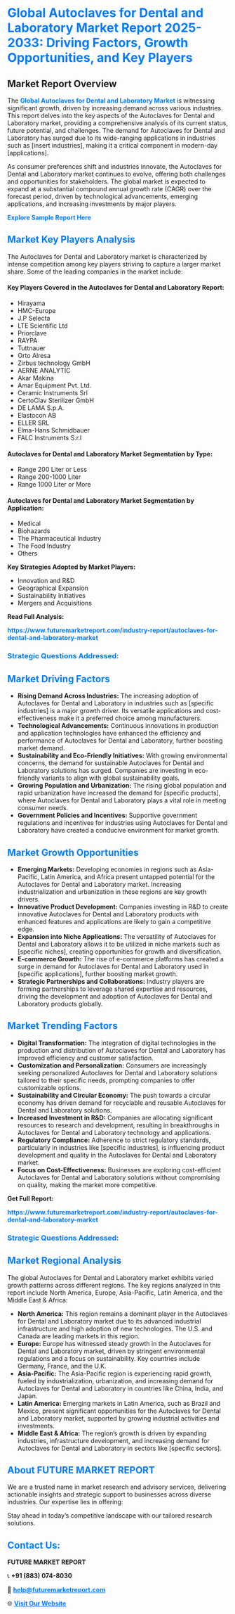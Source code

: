 <h1 style="color: #007BFF;">Global Autoclaves for Dental and Laboratory Market Report 2025-2033: Driving Factors, Growth Opportunities, and Key Players</h1>

<section id="overview">
<h2>Market Report Overview</h2>
<p>The <a href="https://www.futuremarketreport.com/industry-report/autoclaves-for-dental-and-laboratory-market" style="color: #007BFF; text-decoration: none;"><strong>Global Autoclaves for Dental and Laboratory Market</strong></a> is witnessing significant growth, driven by increasing demand across various industries. This report delves into the key aspects of the Autoclaves for Dental and Laboratory market, providing a comprehensive analysis of its current status, future potential, and challenges. The demand for Autoclaves for Dental and Laboratory has surged due to its wide-ranging applications in industries such as [insert industries], making it a critical component in modern-day [applications].</p>
<p>As consumer preferences shift and industries innovate, the Autoclaves for Dental and Laboratory market continues to evolve, offering both challenges and opportunities for stakeholders. The global market is expected to expand at a substantial compound annual growth rate (CAGR) over the forecast period, driven by technological advancements, emerging applications, and increasing investments by major players.</p>
</section>

<section id="overview">
<p><a href="https://www.futuremarketreport.com/request-sample/reportId=47465" style="color: #007BFF; text-decoration: none;"><strong>Explore Sample Report Here</strong></a></p>
</section>

<section id="key-players">
<h2 style="color: #007BFF;">Market Key Players Analysis</h2>
<p>The Autoclaves for Dental and Laboratory market is characterized by intense competition among key players striving to capture a larger market share. Some of the leading companies in the market include:</p>
<h4>Key Players Covered in the Autoclaves for Dental and Laboratory Report:</h4>
<ul><li>Hirayama</li><li>HMC-Europe</li><li>J.P Selecta</li><li>LTE Scientific Ltd</li><li>Priorclave</li><li>RAYPA</li><li>Tuttnauer</li><li>Orto Alresa</li><li>Zirbus technology GmbH</li><li>AERNE ANALYTIC</li><li>Akar Makina</li><li>Amar Equipment Pvt. Ltd.</li><li>Ceramic Instruments Srl</li><li>CertoClav Sterilizer GmbH</li><li>DE LAMA S.p.A.</li><li>Elastocon AB</li><li>ELLER SRL</li><li>Elma-Hans Schmidbauer</li><li>FALC Instruments S.r.l</li></ul>
<h4>Autoclaves for Dental and Laboratory Market Segmentation by Type:</h4>
<ul><li>Range 200 Liter or Less</li><li>Range 200-1000 Liter</li><li>Range 1000 Liter or More</li></ul>

<h4>Autoclaves for Dental and Laboratory Market Segmentation by Application:</h4>
<ul><li>Medical</li><li>Biohazards</li><li>The Pharmaceutical Industry</li><li>The Food Industry</li><li>Others</li></ul>
<p><strong>Key Strategies Adopted by Market Players:</strong></p>
<ul>
<li>Innovation and R&D</li>
<li>Geographical Expansion</li>
<li>Sustainability Initiatives</li>
<li>Mergers and Acquisitions</li>
</ul>
</section>

<section>
<p><strong>Read Full Analysis: </strong></p><a href="https://www.futuremarketreport.com/industry-report/autoclaves-for-dental-and-laboratory-market" style="color: #007BFF; text-decoration: none;"><strong>https://www.futuremarketreport.com/industry-report/autoclaves-for-dental-and-laboratory-market</strong></a>
<h3 style="color: #007BFF;">Strategic Questions Addressed:</h3>
</section>

<section id="driving-factors">
<h2 style="color: #007BFF;">Market Driving Factors</h2>
<ul>
<li><strong>Rising Demand Across Industries:</strong> The increasing adoption of Autoclaves for Dental and Laboratory in industries such as [specific industries] is a major growth driver. Its versatile applications and cost-effectiveness make it a preferred choice among manufacturers.</li>
<li><strong>Technological Advancements:</strong> Continuous innovations in production and application technologies have enhanced the efficiency and performance of Autoclaves for Dental and Laboratory, further boosting market demand.</li>
<li><strong>Sustainability and Eco-Friendly Initiatives:</strong> With growing environmental concerns, the demand for sustainable Autoclaves for Dental and Laboratory solutions has surged. Companies are investing in eco-friendly variants to align with global sustainability goals.</li>
<li><strong>Growing Population and Urbanization:</strong> The rising global population and rapid urbanization have increased the demand for [specific products], where Autoclaves for Dental and Laboratory plays a vital role in meeting consumer needs.</li>
<li><strong>Government Policies and Incentives:</strong> Supportive government regulations and incentives for industries using Autoclaves for Dental and Laboratory have created a conducive environment for market growth.</li>
</ul>
</section>

<section id="growth-opportunities">
<h2 style="color: #007BFF;">Market Growth Opportunities</h2>
<ul>
<li><strong>Emerging Markets:</strong> Developing economies in regions such as Asia-Pacific, Latin America, and Africa present untapped potential for the Autoclaves for Dental and Laboratory market. Increasing industrialization and urbanization in these regions are key growth drivers.</li>
<li><strong>Innovative Product Development:</strong> Companies investing in R&D to create innovative Autoclaves for Dental and Laboratory products with enhanced features and applications are likely to gain a competitive edge.</li>
<li><strong>Expansion into Niche Applications:</strong> The versatility of Autoclaves for Dental and Laboratory allows it to be utilized in niche markets such as [specific niches], creating opportunities for growth and diversification.</li>
<li><strong>E-commerce Growth:</strong> The rise of e-commerce platforms has created a surge in demand for Autoclaves for Dental and Laboratory used in [specific applications], further boosting market growth.</li>
<li><strong>Strategic Partnerships and Collaborations:</strong> Industry players are forming partnerships to leverage shared expertise and resources, driving the development and adoption of Autoclaves for Dental and Laboratory products globally.</li>
</ul>
</section>

<section id="trending-factors">
<h2 style="color: #007BFF;">Market Trending Factors</h2>
<ul>
<li><strong>Digital Transformation:</strong> The integration of digital technologies in the production and distribution of Autoclaves for Dental and Laboratory has improved efficiency and customer satisfaction.</li>
<li><strong>Customization and Personalization:</strong> Consumers are increasingly seeking personalized Autoclaves for Dental and Laboratory solutions tailored to their specific needs, prompting companies to offer customizable options.</li>
<li><strong>Sustainability and Circular Economy:</strong> The push towards a circular economy has driven demand for recyclable and reusable Autoclaves for Dental and Laboratory solutions.</li>
<li><strong>Increased Investment in R&D:</strong> Companies are allocating significant resources to research and development, resulting in breakthroughs in Autoclaves for Dental and Laboratory technology and applications.</li>
<li><strong>Regulatory Compliance:</strong> Adherence to strict regulatory standards, particularly in industries like [specific industries], is influencing product development and quality in the Autoclaves for Dental and Laboratory market.</li>
<li><strong>Focus on Cost-Effectiveness:</strong> Businesses are exploring cost-efficient Autoclaves for Dental and Laboratory solutions without compromising on quality, making the market more competitive.</li>
</ul>
</section>

<section>
<p><strong>Get Full Report: </strong></p><a href="https://www.futuremarketreport.com/industry-report/autoclaves-for-dental-and-laboratory-market" style="color: #007BFF; text-decoration: none;"><strong>https://www.futuremarketreport.com/industry-report/autoclaves-for-dental-and-laboratory-market</strong></a>
<h3 style="color: #007BFF;">Strategic Questions Addressed:</h3>
</section>


<section id="regional-analysis">
<h2 style="color: #007BFF;">Market Regional Analysis</h2>
<p>The global Autoclaves for Dental and Laboratory market exhibits varied growth patterns across different regions. The key regions analyzed in this report include North America, Europe, Asia-Pacific, Latin America, and the Middle East & Africa:</p>
<ul>
<li><strong>North America:</strong> This region remains a dominant player in the Autoclaves for Dental and Laboratory market due to its advanced industrial infrastructure and high adoption of new technologies. The U.S. and Canada are leading markets in this region.</li>
<li><strong>Europe:</strong> Europe has witnessed steady growth in the Autoclaves for Dental and Laboratory market, driven by stringent environmental regulations and a focus on sustainability. Key countries include Germany, France, and the U.K.</li>
<li><strong>Asia-Pacific:</strong> The Asia-Pacific region is experiencing rapid growth, fueled by industrialization, urbanization, and increasing demand for Autoclaves for Dental and Laboratory in countries like China, India, and Japan.</li>
<li><strong>Latin America:</strong> Emerging markets in Latin America, such as Brazil and Mexico, present significant opportunities for the Autoclaves for Dental and Laboratory market, supported by growing industrial activities and investments.</li>
<li><strong>Middle East & Africa:</strong> The region’s growth is driven by expanding industries, infrastructure development, and increasing demand for Autoclaves for Dental and Laboratory in sectors like [specific sectors].</li>
</ul>
</section>

<footer>
<h2 style="color: #007BFF;">About FUTURE MARKET REPORT</h2>
<p>We are a trusted name in market research and advisory services, delivering actionable insights and strategic support to businesses across diverse industries. Our expertise lies in offering:</p>

<p>Stay ahead in today’s competitive landscape with our tailored research solutions.</p>

<h2 style="color: #007BFF;">Contact Us:</h2>
<p><strong>FUTURE MARKET REPORT</strong></p>
<p>📞 <strong>+91 (883) 074-8030</strong></p>
<p>📧 <strong><a href="mailto:help@futuremarketreport.com" style="color: #007BFF;">help@futuremarketreport.com</a></strong></p>
<p>🌐 <strong><a href="https://www.futuremarketreport.com/" style="color: #007BFF;">Visit Our Website</a></strong></p>
</footer>